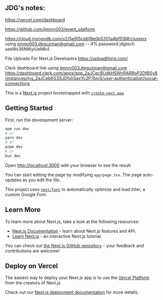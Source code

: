 ## JDG's notes:

https://vercel.com/dashboard

https://github.com/jimmy003/event_platform

https://cloud.mongodb.com/v2/5e915cbb18e0b5301a4bf518#/clusters
using jimmy003.deguzman@gmail.com -- 4% password
jdgtech
seeWs36NWyiUeMb4

File Uploads For Next.js Developers
https://uploadthing.com/

Clerk dashboard link using jimmy003.deguzman@gmail.com
https://dashboard.clerk.com/apps/app_2aJCec8UdkHSWnRARRoP2DfBSy8/instances/ins_2aJCebKS3SJDfsh5axYc2P7bjvS/user-authentication/social-connections

This is a [Next.js](https://nextjs.org/) project bootstrapped with [`create-next-app`](https://github.com/vercel/next.js/tree/canary/packages/create-next-app).

## Getting Started

First, run the development server:

```bash
npm run dev
# or
yarn dev
# or
pnpm dev
# or
bun dev
```

Open [http://localhost:3000](http://localhost:3000) with your browser to see the result.

You can start editing the page by modifying `app/page.tsx`. The page auto-updates as you edit the file.

This project uses [`next/font`](https://nextjs.org/docs/basic-features/font-optimization) to automatically optimize and load Inter, a custom Google Font.

## Learn More

To learn more about Next.js, take a look at the following resources:

- [Next.js Documentation](https://nextjs.org/docs) - learn about Next.js features and API.
- [Learn Next.js](https://nextjs.org/learn) - an interactive Next.js tutorial.

You can check out [the Next.js GitHub repository](https://github.com/vercel/next.js/) - your feedback and contributions are welcome!

## Deploy on Vercel

The easiest way to deploy your Next.js app is to use the [Vercel Platform](https://vercel.com/new?utm_medium=default-template&filter=next.js&utm_source=create-next-app&utm_campaign=create-next-app-readme) from the creators of Next.js.

Check out our [Next.js deployment documentation](https://nextjs.org/docs/deployment) for more details.
